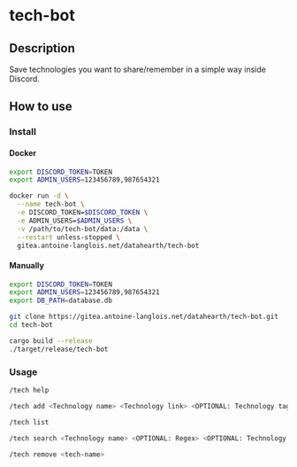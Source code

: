 # tech-bot

## Description

Save technologies you want to share/remember in a simple way inside Discord.

## How to use

### Install

#### Docker

```bash
export DISCORD_TOKEN=TOKEN
export ADMIN_USERS=123456789,987654321

docker run -d \
  --name tech-bot \
  -e DISCORD_TOKEN=$DISCORD_TOKEN \
  -e ADMIN_USERS=$ADMIN_USERS \
  -v /path/to/tech-bot/data:/data \
  --restart unless-stopped \
  gitea.antoine-langlois.net/datahearth/tech-bot
```

#### Manually

```bash
export DISCORD_TOKEN=TOKEN
export ADMIN_USERS=123456789,987654321
export DB_PATH=database.db

git clone https://gitea.antoine-langlois.net/datahearth/tech-bot.git
cd tech-bot

cargo build --release
./target/release/tech-bot
```

### Usage

```bash
/tech help
```

```bash
/tech add <Technology name> <Technology link> <OPTIONAL: Technology tags (comma separated)>
```

```bash
/tech list
```

```bash
/tech search <Technology name> <OPTIONAL: Regex> <OPTIONAL: Technology tags (comma separated)>
```

```bash
/tech remove <tech-name>
```
